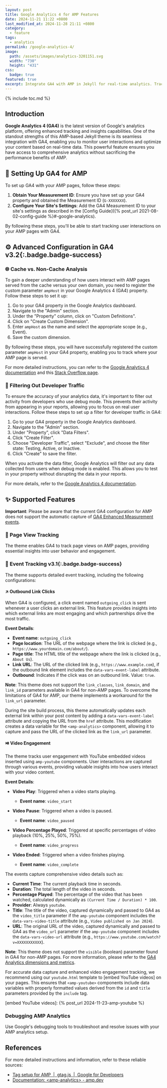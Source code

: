 ```yaml
---
layout: post
title: Google Analytics 4 for AMP Features
date: 2024-11-21 11:22 +0800
last_modified_at: 2024-11-28 21:11 +0800
category:
  - feature
tags:
  - analytics
permalink: /google-analytics-4/
image:
  path: /assets/images/analytics-3201151.svg
  width: "730"
  height: "431"
css:
  badge: true
featured: true
excerpt: Integrate GA4 with AMP in Jekyll for real-time analytics. Track user interactions, page views, and video engagement seamlessly with enhanced insights.
---
```


{% include toc.md %}

## Introduction

**Google Analytics 4 (GA4)** is the latest version of Google's analytics platform, offering enhanced tracking and insights capabilities. One of the standout strengths of this AMP-based Jekyll theme is its seamless integration with GA4, enabling you to monitor user interactions and optimize your content based on real-time data. This powerful feature ensures you have access to comprehensive analytics without sacrificing the performance benefits of AMP.

## 🔧 Setting Up GA4 for AMP

To set up GA4 with your AMP pages, follow these steps:

1. **Obtain Your Measurement ID**: Ensure you have set up your GA4 property and obtained the Measurement ID (`G-XXXXXXX`).
2. **Configure Your Site's Settings**: Add the GA4 Measurement ID to your site's settings as described in the [Config Guide]({% post_url 2021-08-02-config-guide %}#-google-analytics).

By following these steps, you'll be able to start tracking user interactions on your AMP pages with GA4.

## ⚙️ Advanced Configuration in GA4 <span>v3.2</span>{:.badge.badge-success}

### 🌐 Cache vs. Non-Cache Analysis

To gain a deeper understanding of how users interact with AMP pages served from the cache versus your own domain, you need to register the custom parameter `ampHost` in your Google Analytics 4 (GA4) property. Follow these steps to set it up:

1. Go to your GA4 property in the Google Analytics dashboard.
2. Navigate to the "Admin" section.
3. Under the "Property" column, click on "Custom Definitions".
4. Click on "Create Custom Dimension".
5. Enter `ampHost` as the name and select the appropriate scope (e.g., Event).
6. Save the custom dimension.

By following these steps, you will have successfully registered the custom parameter `ampHost` in your GA4 property, enabling you to track where your AMP page is served.

For more detailed instructions, you can refer to the [Google Analytics 4 documentation](https://support.google.com/analytics/answer/13707678?hl=en) and this [Stack Overflow page](https://stackoverflow.com/questions/76622349/how-is-the-configuration-of-google-analytics-4-with-amp).

### 🚧 Filtering Out Developer Traffic

To ensure the accuracy of your analytics data, it's important to filter out activity from developers who use debug mode. This prevents their activity from appearing in your reports, allowing you to focus on real user interactions. Follow these steps to set up a filter for developer traffic in GA4:

1. Go to your GA4 property in the Google Analytics dashboard.
2. Navigate to the "Admin" section.
3. Under "Property", click "Data Filters".
4. Click "Create Filter".
5. Choose "Developer Traffic", select "Exclude", and choose the filter state: Testing, Active, or Inactive.
6. Click "Create" to save the filter.

When you activate the data filter, Google Analytics will filter out any data collected from users when debug mode is enabled. This allows you to test in your property without disrupting the data in your reports.

For more details, refer to the [Google Analytics 4 documentation](https://support.google.com/analytics/answer/13296662?hl=en).

## ✨ Supported Features

**Important**: Please be aware that the current GA4 configuration for AMP does not support the automatic capture of [GA4 Enhanced Measurement events][GA4 Enhanced measurement events].

[GA4 Enhanced measurement events]: https://support.google.com/analytics/answer/9216061?sjid=7071883456625746694-AP

### 👀 Page View Tracking

The theme enables GA4 to track page views on AMP pages, providing essential insights into user behavior and engagement.

### 🧿 Event Tracking <span>v3.1</span>{:.badge.badge-success}

The theme supports detailed event tracking, including the following configurations:

#### ↗️ Outbound Link Clicks

When GA4 is configured, a click event named `outgoing_click` is sent whenever a user clicks an external link. This feature provides insights into which external links are most engaging and which partnerships drive the most traffic.

**Event Details**:

- **Event name**: `outgoing_click`
- **Page location**: The URL of the webpage where the link is clicked (e.g., `https://www.yourdomain.com/about/`).
- **Page title**: The HTML title of the webpage where the link is clicked (e.g., `About Us`).
- **Link URL**: The URL of the clicked link (e.g., `https://www.example.com`), if the outbound link element includes the `data-vars-event-label` attribute.
- **Outbound**: Indicates if the click was on an outbound link. Value: `true`.

**Note**: This theme does not support the `link_classes`, `link_domain`, and `link_id` parameters available in GA4 for non-AMP pages. To overcome the limitations of GA4 for AMP, our theme implements a workaround for the `link_url` parameter.

During the site build process, this theme automatically updates each external link within your post content by adding a `data-vars-event-label` attribute and copying the URL from the `href` attribute. This modification creates a data variable for the `<amp-analytics>` component, allowing it to capture and pass the URL of the clicked link as the `link_url` parameter.

#### ⏯️ Video Engagement

The theme tracks user engagement with YouTube embedded videos inserted using `amp-youtube` components. User interactions are captured through various events, providing valuable insights into how users interact with your video content.

**Event Details**:

- **Video Play**: Triggered when a video starts playing.
  - **Event name**: `video_start`

- **Video Pause**: Triggered when a video is paused.
  - **Event name**: `video_paused`

- **Video Percentage Played**: Triggered at specific percentages of video playback (10%, 25%, 50%, 75%).
  - **Event name**: `video_progress`

- **Video Ended**: Triggered when a video finishes playing.
  - **Event name**: `video_complete`

The events capture comprehensive video details such as:

- **Current Time**: The current playback time in seconds.
- **Duration**: The total length of the video in seconds.
- **Percentage Played**: The percentage of the video that has been watched, calculated dynamically as `(Current Time / Duration) * 100`.
- **Provider**: Always `youtube`.
- **Title**: The title of the video, captured dynamically and passed to GA4 as the `video_title` parameter if the `amp-youtube` component includes the `data-vars-video-title` attribute (e.g., `Video published on Jan 2024`).
- **URL**: The original URL of the video, captured dynamically and passed to GA4 as the `video_url` parameter if the `amp-youtube` component includes the `data-vars-video-url` attribute (e.g., `https://www.youtube.com/watch?v=XXXXXXXXXXX`).

**Note**: This theme does not support the `visible` (boolean) parameter found in GA4 for non-AMP pages. For more information, please refer to the [GA4 Analytics dimensions and metrics](https://support.google.com/analytics/table/13948007?hl=en#query=visible).

For accurate data capture and enhanced video engagement tracking, we recommend using our `youtube.html` template to [embed YouTube videos] on your pages. This ensures that `<amp-youtube>` components include data variables with properly formatted values derived from the `id` and `title` parameters provided by the `include` tag.

[embed YouTube videos]: {% post_url 2024-11-23-amp-youtube %}

### Debugging AMP Analytics

Use Google's debugging tools to troubleshoot and resolve issues with your AMP analytics setup.

## References

For more detailed instructions and information, refer to these reliable sources:

- [Tag setup for AMP  \|  gtag.js  \|  Google for Developers](https://developers.google.com/tag-platform/gtagjs/amp?technology=gtagjs)
- [Documentation: \<amp-analytics\> - amp.dev](https://amp.dev/documentation/components/amp-analytics)
